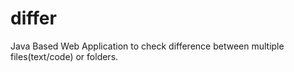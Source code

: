 # differ
Java Based Web Application to check difference between multiple files(text/code) or folders.
